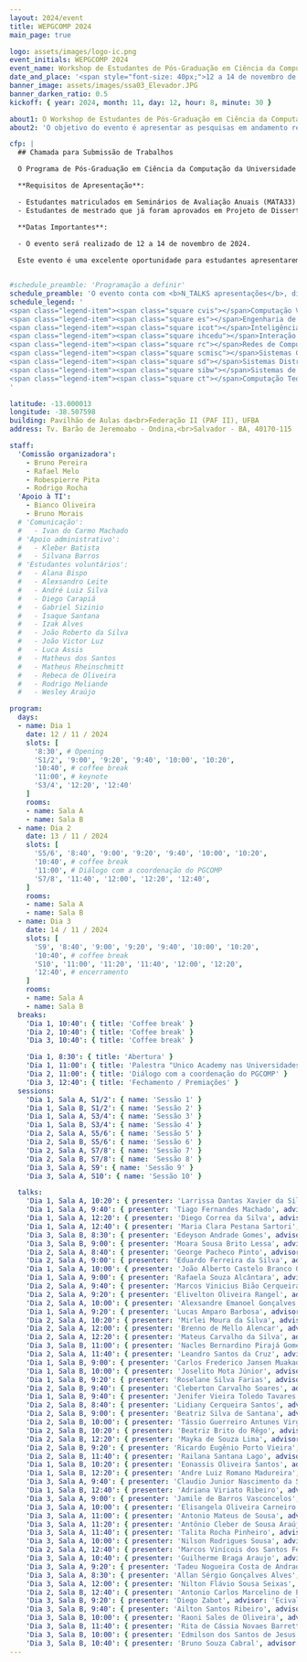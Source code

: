 ```yaml
---
layout: 2024/event
title: WEPGCOMP 2024
main_page: true

logo: assets/images/logo-ic.png
event_initials: WEPGCOMP 2024
event_name: Workshop de Estudantes de Pós-Graduação em Ciência da Computação do PGCOMP-UFBA
date_and_place: '<span style="font-size: 40px;">12 a 14 de novembro de 2024</span><br><span style="font-size: 35px;">Instituto de Computação, UFBA</span>'
banner_image: assets/images/ssa03_Elevador.JPG
banner_darken_ratio: 0.5
kickoff: { year: 2024, month: 11, day: 12, hour: 8, minute: 30 }

about1: O Workshop de Estudantes de Pós-Graduação em Ciência da Computação – WEPGCOMP – é um evento anual organizado pelo Programa de Pós Graduação em Ciência da Computação (PGCOMP) da Universidade Federal da Bahia (UFBA).
about2: 'O objetivo do evento é apresentar as pesquisas em andamento realizadas pelos alunos de doutorado (a partir do segundo ano), bem como propiciar um ambiente de troca de conhecimento e congregação para toda a comunidade.'

cfp: |
  ## Chamada para Submissão de Trabalhos

  O Programa de Pós-Graduação em Ciência da Computação da Universidade Federal da Bahia (PGCOMP-UFBA) convida para submissões de trabalhos para o Workshop de Estudantes de Pós-Graduação em Ciência da Computação.

  **Requisitos de Apresentação**:

  - Estudantes matriculados em Seminários de Avaliação Anuais (MATA33) devem submeter trabalhos para apresentação oral.
  - Estudantes de mestrado que já foram aprovados em Projeto de Dissertação de Mestrado (MATD75) podem submeter para apresentação de pôsteres.

  **Datas Importantes**:

  - O evento será realizado de 12 a 14 de novembro de 2024.
  
  Este evento é uma excelente oportunidade para estudantes apresentarem e discutirem suas pesquisas, além de receberem feedback valioso de colegas e professores. É também uma chance de se envolver com a comunidade acadêmica e contribuir para o avanço do conhecimento na área de Ciência da Computação.


#schedule_preamble: 'Programação a definir'
schedule_preamble: 'O evento conta com <b>N_TALKS apresentações</b>, divididas em <b>N_SESSIONS sessões</b> ao longo de <b>N_DAYS dias</b>.<br>Os <b>slides</b> estarão disponíveis na <a style="font-weight: bold; color: #ff6600;" href="https://zenodo.org/communities/wepgcomp2024/">comunidade do PGCOMP no Zenodo</a>.'
schedule_legend: '
<span class="legend-item"><span class="square cvis"></span>Computação Visual</span>
<span class="legend-item"><span class="square es"></span>Engenharia de Software</span>
<span class="legend-item"><span class="square icot"></span>Inteligência Computacional e</span> <span class="legend-item">Otimização</span>
<span class="legend-item"><span class="square ihcedu"></span>Interação Humano-Computador</span> <span class="legend-item">e Informática e Educação</span>
<span class="legend-item"><span class="square rc"></span>Redes de Computadores</span>
<span class="legend-item"><span class="square scmisc"></span>Sistemas Computacionais</span>
<span class="legend-item"><span class="square sd"></span>Sistemas Distribuídos</span>
<span class="legend-item"><span class="square sibw"></span>Sistemas de Informação,</span> <span class="legend-item">Banco de Dados e Web</span>
<span class="legend-item"><span class="square ct"></span>Computação Teórica</span>
'

latitude: -13.000013
longitude: -38.507598
building: Pavilhão de Aulas da<br>Federação II (PAF II), UFBA
address: Tv. Barão de Jeremoabo - Ondina,<br>Salvador - BA, 40170-115

staff:
  'Comissão organizadora':
    - Bruno Pereira
    - Rafael Melo
    - Robespierre Pita
    - Rodrigo Rocha
  'Apoio à TI':
    - Bianco Oliveira
    - Bruno Morais
  # 'Comunicação':
  #   - Ivan do Carmo Machado
  # 'Apoio administrativo':
  #   - Kleber Batista
  #   - Silvana Barros
  # 'Estudantes voluntários':
  #   - Alana Bispo
  #   - Alexsandro Leite
  #   - André Luiz Silva
  #   - Diego Carapiá
  #   - Gabriel Sizinio
  #   - Isaque Santana
  #   - Izak Alves
  #   - João Roberto da Silva
  #   - João Victor Luz
  #   - Luca Assis
  #   - Matheus dos Santos
  #   - Matheus Rheinschmitt
  #   - Rebeca de Oliveira
  #   - Rodrigo Meliande
  #   - Wesley Araújo

program:
  days:
  - name: Dia 1
    date: 12 / 11 / 2024
    slots: [
      '8:30', # Opening
      'S1/2', '9:00', '9:20', '9:40', '10:00', '10:20',
      '10:40', # coffee break
      '11:00', # keynote
      'S3/4', '12:20', '12:40'
    ]
    rooms:
    - name: Sala A
    - name: Sala B
  - name: Dia 2
    date: 13 / 11 / 2024
    slots: [
      'S5/6', '8:40', '9:00', '9:20', '9:40', '10:00', '10:20',
      '10:40', # coffee break
      '11:00', # Diálogo com a coordenação do PGCOMP
      'S7/8', '11:40', '12:00', '12:20', '12:40',
    ]
    rooms:
    - name: Sala A
    - name: Sala B
  - name: Dia 3
    date: 14 / 11 / 2024
    slots: [
      'S9', '8:40', '9:00', '9:20', '9:40', '10:00', '10:20',
      '10:40', # coffee break
      'S10', '11:00', '11:20', '11:40', '12:00', '12:20',
      '12:40', # encerramento
    ]
    rooms:
    - name: Sala A
    - name: Sala B
  breaks:
    'Dia 1, 10:40': { title: 'Coffee break' }
    'Dia 2, 10:40': { title: 'Coffee break' }
    'Dia 3, 10:40': { title: 'Coffee break' }

    'Dia 1, 8:30': { title: 'Abertura' }
    'Dia 1, 11:00': { title: 'Palestra "Unico Academy nas Universidades: Ecossistema Unico Academy de Formação de Recursos Humanos, Pesquisa, Desenvolvimento e Inovação"' }
    'Dia 2, 11:00': { title: 'Diálogo com a coordenação do PGCOMP' }
    'Dia 3, 12:40': { title: 'Fechamento / Premiações' }
  sessions:
    'Dia 1, Sala A, S1/2': { name: 'Sessão 1' }
    'Dia 1, Sala B, S1/2': { name: 'Sessão 2' }
    'Dia 1, Sala A, S3/4': { name: 'Sessão 3' }
    'Dia 1, Sala B, S3/4': { name: 'Sessão 4' }
    'Dia 2, Sala A, S5/6': { name: 'Sessão 5' }
    'Dia 2, Sala B, S5/6': { name: 'Sessão 6' }
    'Dia 2, Sala A, S7/8': { name: 'Sessão 7' }
    'Dia 2, Sala B, S7/8': { name: 'Sessão 8' }
    'Dia 3, Sala A, S9': { name: 'Sessão 9' }
    'Dia 3, Sala A, S10': { name: 'Sessão 10' }

  talks:
    'Dia 1, Sala A, 10:20': { presenter: 'Larrissa Dantas Xavier da Silva', advisor: 'Daniela Barreiro Claro', topic_abbr: 'sibw', topic: 'CA: Sistemas de Informação, Banco de Dados e Web (SIBW)', }
    'Dia 1, Sala A, 9:40': { presenter: 'Tiago Fernandes Machado', advisor: 'Marcos Ennes Barreto', topic_abbr: 'icot', topic: 'CA: Inteligência Computacional e Otimização (ICOT)', title: 'Análise de classificação multi-label nos desfechos da doença falciforme', }
    'Dia 1, Sala A, 12:20': { presenter: 'Diego Correa da Silva', advisor: 'Frederico Araújo Durão', topic_abbr: 'sibw', topic: 'CA: Sistemas de Informação, Banco de Dados e Web (SIBW)', title: 'Exploiting Calibration as a Multi-Objective Recommender System', }
    'Dia 1, Sala A, 12:40': { presenter: 'Maria Clara Pestana Sartori', advisor: 'Vaninha Vieira dos Santos', topic_abbr: 'sibw', topic: 'CA: Sistemas de Informação, Banco de Dados e Web (SIBW)', title: 'United for humanity: developing a collaborative model based on crowdsourcing to engage volunteers in crisis recovery campaigns', }
    'Dia 3, Sala B, 8:30': { presenter: 'Edeyson Andrade Gomes', advisor: 'Laís do Nascimento Salvador', topic_abbr: 'ihcedu', topic: 'CA: Interação Humano-Computador (IHC) e Informática e Educação (IEDU)', title: 'Uma abordagem baseada em ontologia para auxiliar a aplicação de princípios curriculares orientados a competências em recursos educacionais abertos.', }
    'Dia 3, Sala B, 9:00': { presenter: 'Moara Sousa Brito Lessa', advisor: 'Laís do Nascimento Salvador', topic_abbr: 'ihcedu', topic: 'CA: Interação Humano-Computador (IHC) e Informática e Educação (IEDU)', title: 'Aplicação da aprendizagem baseada em projetos no ensino de ES: uma investigação no contexto da educação baseada em competências', }
    'Dia 2, Sala A, 8:40': { presenter: 'George Pacheco Pinto', advisor: 'Cássio Vinicius Serafim Prazeres', topic_abbr: 'sibw', topic: 'CA: Sistemas de Informação, Banco de Dados e Web (SIBW)', title: 'FoT-PDS: Towards Data Privacy in a Fog of Things', }
    'Dia 2, Sala A, 9:00': { presenter: 'Eduardo Ferreira da Silva', advisor: 'Frederico Araújo Durão', topic_abbr: 'sibw', topic: 'CA: Sistemas de Informação, Banco de Dados e Web (SIBW)', title: 'Review-based Recommender System', }
    'Dia 1, Sala A, 10:00': { presenter: 'João Alberto Castelo Branco Oliveira', advisor: 'Laís do Nascimento Salvador', topic_abbr: 'icot', topic: 'CA: Inteligência Computacional e Otimização (ICOT)', title: 'Enhancing Explainable Recommender Systems through Automated Ontology Population and Data Provenance Assurance', }
    'Dia 1, Sala A, 9:00': { presenter: 'Rafaela Souza Alcântara', advisor: 'Antonio Lopes Apolinario Junior', topic_abbr: 'cvis', topic: 'CA: Computação Visual (CVIS)', title: 'Redução de Artefatos Metálicos em Tomografias Odontológicas Utilizando Processamento Espectral', }
    'Dia 2, Sala A, 9:40': { presenter: 'Marcos Vinicius Bião Cerqueira', advisor: 'Laís do Nascimento Salvador', topic_abbr: 'icot', topic: 'CA: Inteligência Computacional e Otimização (ICOT)', title: 'Sistema de recomendação de recursos educacionais baseados em competência', }
    'Dia 2, Sala A, 9:20': { presenter: 'Elivelton Oliveira Rangel', advisor: 'Maycon Leone Maciel Peixoto', topic_abbr: 'sibw', topic: 'CA: Sistemas de Informação, Banco de Dados e Web (SIBW)', title: 'A Data-Driven Approach to Assess Emergency Response in Urban Areas based on Historical Ambulance Calls', }
    'Dia 2, Sala A, 10:00': { presenter: 'Alexsandre Emanoel Gonçalves', advisor: 'Gustavo Bittencourt Figueiredo', topic_abbr: 'icot', topic: 'CA: Inteligência Computacional e Otimização (ICOT)', title: 'Mecanismos para Offloading de Dados em Redes 5G Heterogêneas', }
    'Dia 1, Sala A, 9:20': { presenter: 'Lucas Amparo Barbosa', advisor: 'Antonio Lopes Apolinario Junior', topic_abbr: 'cvis', topic: 'CA: Computação Visual (CVIS)', }
    'Dia 2, Sala A, 10:20': { presenter: 'Mirlei Moura da Silva', advisor: 'Robespierre Dantas da Rocha Pita', topic_abbr: 'icot', topic: 'CA: Inteligência Computacional e Otimização (ICOT)', title: 'Mixed Data Mining: a study focused on numerical and time series data.', }
    'Dia 2, Sala A, 12:00': { presenter: 'Brenno de Mello Alencar', advisor: 'Ricardo Araújo Rios', topic_abbr: 'icot', topic: 'CA: Inteligência Computacional e Otimização (ICOT)', title: 'Concept Drift on Delayed Partially Labeled Data Streamslmente rotulados', }
    'Dia 2, Sala A, 12:20': { presenter: 'Mateus Carvalho da Silva', advisor: 'Rafael Augusto de Melo', topic_abbr: 'icot', topic: 'CA: Inteligência Computacional e Otimização (ICOT)', title: 'Abordagens de programação inteira mista para consolidação de frete com frota heterogênea terceirizada, frete morto e custos de múltiplas entrega', }
    'Dia 3, Sala B, 11:00': { presenter: 'Nacles Bernardino Pirajá Gomes', advisor: 'Laís do Nascimento Salvador', topic_abbr: 'sibw', topic: 'CA: Sistemas de Informação, Banco de Dados e Web (SIBW)', title: 'Ecosistema para Integração e Segurança de Dados em Ambientes Heterogêneos', }
    'Dia 2, Sala A, 11:40': { presenter: 'Leandro Santos da Cruz', advisor: 'Laís do Nascimento Salvador', topic_abbr: 'ct', title: 'Um Framework para Implementação Eficaz do Ensino Baseado em Competências no Ensino Superior de Computação.', }
    'Dia 1, Sala B, 9:00': { presenter: 'Carlos Frederico Jansen Muakad', advisor: 'Manoel Gomes de Mendonça Neto', topic_abbr: 'es', topic: 'ESS: Engenharia de Software Experimental', title: 'Catalogação de fontes de literatura cinza em engenharia de software', }
    'Dia 1, Sala B, 10:00': { presenter: 'Joselito Mota Júnior', advisor: 'Ivan do Carmo Machado', topic_abbr: 'es', topic: 'ESS: Medição, Mineração e Visualização de Software', title: 'A comprehensive study of issue labeling in GitHub repositories', }
    'Dia 1, Sala B, 9:20': { presenter: 'Roselane Silva Farias', advisor: 'Eduardo Santana de Almeida', topic_abbr: 'es', topic: 'ESS: Engenharia de Software Experimental', title: 'The Neuroscience of Testing: Enhancing Quality Assurance Through Cognitive Insights', }
    'Dia 2, Sala B, 9:40': { presenter: 'Cleberton Carvalho Soares', advisor: 'Rita Suzana Pitangueira Maciel', topic_abbr: 'es', topic: 'ESS: Qualidade de Software', title: 'Maturity level of software systems to comply with the General  Data Protection Law (LGPD)', }
    'Dia 1, Sala B, 9:40': { presenter: 'Jenifer Vieira Toledo Tavares', advisor: 'Rita Suzana Pitangueira Maciel', topic_abbr: 'es', topic: 'ESS: Evolução de Software', title: 'A Guide to Evaluating and Customizing Software Development Processes Using Hybrid Methods Based on Scrum', }
    'Dia 2, Sala B, 8:40': { presenter: 'Lidiany Cerqueira Santos', advisor: 'Manoel Gomes de Mendonça Neto', topic_abbr: 'es', topic: 'ESS: Engenharia de Software Experimental', title: 'Exploring Empathy in Software Engineering Based on the Practitioners’ Perspective', }
    'Dia 2, Sala B, 9:00': { presenter: 'Beatriz Silva de Santana', advisor: 'Manoel Gomes de Mendonça Neto', topic_abbr: 'es', topic: 'ESS: Engenharia de Software Experimental', title: 'Modelo de recomendações para melhoria da segurança psicológica no desenvolvimento de software', }
    'Dia 2, Sala B, 10:00': { presenter: 'Tássio Guerreiro Antunes Virgínio', advisor: 'Ivan do Carmo Machado', topic_abbr: 'es', topic: 'ESS: Qualidade de Software', title: 'Dispersion of Test Smells in mobile projects using the Flutter framework', }
    'Dia 2, Sala B, 10:20': { presenter: 'Beatriz Brito do Rêgo', advisor: 'Christina Von Flach Garcia Chavez', topic_abbr: 'es', topic: 'ESS: Educação em Engenharia de Software.', title: 'Formação de Profissionais de Computação para Ciência Aberta', }
    'Dia 2, Sala B, 12:20': { presenter: 'Mayka de Souza Lima', advisor: 'Rita Suzana Pitangueira Maciel', topic_abbr: 'es', topic: 'ESS: Educação em Engenharia de Software.', title: 'A Conceptual Framework for the Design of Virtual Learning Environments', }
    'Dia 2, Sala B, 9:20': { presenter: 'Ricardo Eugênio Porto Vieira', advisor: 'Manoel Gomes de Mendonça Neto', topic_abbr: 'es', topic: 'ESS: Engenharia de Software Experimental', title: 'Perceived Diversity in Software Engineering:  An Update and Extended Systematic Literature Review', }
    'Dia 2, Sala B, 11:40': { presenter: 'Railana Santana Lago', advisor: 'Ivan do Carmo Machado', topic_abbr: 'es', topic: 'ESS: Qualidade de Software', title: 'Towards Automated Refactoring of Smelly Test Code', }
    'Dia 1, Sala B, 10:20': { presenter: 'Eonassis Oliveira Santos', advisor: 'Gustavo Bittencourt Figueiredo', topic_abbr: 'rc', topic: 'SC: Redes de Computadores (RC)', title: 'Cascading-Failure Disaster Recovery based on Time Varying Graph in EONs', }
    'Dia 1, Sala B, 12:20': { presenter: 'Andre Luiz Romano Madureira', advisor: 'Leobino Nascimento Sampaio', topic_abbr: 'rc', topic: 'SC: Redes de Computadores (RC)', title: 'Otimizando Comunicações NDN  em redes MANET', }
    'Dia 3, Sala A, 9:40': { presenter: 'Claudio Junior Nascimento da Silva', advisor: 'Cássio Vinicius Serafim Prazeres', topic_abbr: 'rc', topic: 'SC: Sistemas Distribuídos (SD)', title: 'TinyFED - Integrating Federated Learning into resource-constrained devices', }
    'Dia 1, Sala B, 12:40': { presenter: 'Adriana Viriato Ribeiro', advisor: 'Leobino Nascimento Sampaio', topic_abbr: 'rc', topic: 'SC: Redes de Computadores (RC)', title: 'Serviços de Saúde Avançados: Conectividade e Segurança em Sistemas de Vida Assistida', }
    'Dia 3, Sala A, 9:00': { presenter: 'Jamile de Barros Vasconcelos', advisor: 'George Marconi de Araújo Lima', topic_abbr: 'scmisc', topic: 'SC: Sistemas Embarcados e de Tempo Real (SETR)', title: 'Avaliação segura de amostras em análise temporal baseada em medições para projetos de sistemas de tempo real', }
    'Dia 3, Sala A, 10:00': { presenter: 'Elisangela Oliveira Carneiro', advisor: 'Cássio Vinicius Serafim Prazeres', topic_abbr: 'sd', topic: 'SC: Sistemas Distribuídos (SD)', title: 'Sistemas de Reputação baseados em Blockchain para ambientes IoT', }
    'Dia 3, Sala A, 11:00': { presenter: 'Antonio Mateus de Sousa', advisor: 'Leobino Nascimento Sampaio', topic_abbr: 'rc', topic: 'SC: Redes de Computadores (RC)', title: 'ToID: Reputação Baseada em Identificadores Descentralizados Para Aplicações Distribuídas', }
    'Dia 3, Sala A, 11:20': { presenter: 'Antônio Cleber de Sousa Araújo', advisor: 'Leobino Nascimento Sampaio', topic_abbr: 'rc', topic: 'SC: Redes de Computadores (RC)', title: 'Arquitetura Adaptável na Camada de Enlace', }
    'Dia 3, Sala A, 11:40': { presenter: 'Talita Rocha Pinheiro', advisor: 'Leobino Nascimento Sampaio', topic_abbr: 'rc', topic: 'SC: Redes de Computadores (RC)', }
    'Dia 3, Sala A, 10:00': { presenter: 'Nilson Rodrigues Sousa', advisor: 'Cássio Vinicius Serafim Prazeres', topic_abbr: 'sd', topic: 'SC: Sistemas Distribuídos (SD)', title: 'Integrated Architecture for IoT Device Management in Smart Cities', }
    'Dia 2, Sala A, 12:40': { presenter: 'Marcos Vinícois dos Santos Ferreira', advisor: 'Ricardo Araújo Rios', topic_abbr: 'icot', topic: 'CA: Inteligência Computacional e Otimização (ICOT)', title: 'Fuzzifying Chaos in Dynamical Systems', }
    'Dia 3, Sala A, 10:40': { presenter: 'Guilherme Braga Araujo', advisor: 'Leobino Nascimento Sampaio', topic_abbr: 'rc', topic: 'SC: Redes de Computadores (RC)', title: 'Escalabilidade e Segurança para Serviços e Aplicações em Computação de Borda Veicular Através de Redes de Dados Nomeados', }
    'Dia 3, Sala A, 9:20': { presenter: 'Tadeu Nogueira Costa de Andrade', advisor: 'George Marconi de Araújo Lima', topic_abbr: 'scmisc', topic: 'SC: Sistemas Embarcados e de Tempo Real (SETR)', title: 'Métodos estatísticos e de inteligência computacional para análise temporal em sistemas de tempo real', }
    'Dia 3, Sala A, 8:30': { presenter: 'Allan Sérgio Gonçalves Alves', advisor: 'George Marconi de Araújo Lima', topic_abbr: 'scmisc', topic: 'SC: Sistemas Embarcados e de Tempo Real (SETR)', }
    'Dia 3, Sala A, 12:00': { presenter: 'Nilton Flávio Sousa Seixas', advisor: 'Gustavo Bittencourt Figueiredo', topic_abbr: 'rc', topic: 'SC: Redes de Computadores (RC)', title: 'Data-driven Decision Making Frameworks for Resource Utilization in 6G O-RAN', }
    'Dia 2, Sala B, 12:40': { presenter: 'Antonio Carlos Marcelino de Paula', advisor: 'Manoel Gomes de Mendonca Neto', topic_abbr: 'es', topic: 'ESS: Engenharia de Software Experimental', title: 'Burnout in Software Projects: An Analysis of Stack Exchange Discussions', }
    'Dia 3, Sala B, 9:20': { presenter: 'Diego Zabot', advisor: 'Ecivaldo de Souza Matos', topic_abbr: 'ihcedu', topic: 'CA: Interação Humano-Computador (IHC) e Informática e Educação (IEDU)', title: 'Stimulating the development of Computational Reasoning by game design strategies', }
    'Dia 3, Sala B, 9:40': { presenter: 'Ailton Santos Ribeiro', advisor: 'Vaninha Vieira dos Santos', topic_abbr: 'ihcedu', topic: 'CA: Interação Humano-Computador (IHC) e Informática e Educação (IEDU)', title: 'Rumo a Avatares Inclusivos: Um Estudo sobre a Autorrepresentação em Ambientes Virtuais', }
    'Dia 3, Sala B, 10:00': { presenter: 'Raoni Sales de Oliveira', advisor: 'Rita Suzana Pitangueira Maciel', topic_abbr: 'es', topic: 'ESS: Qualidade de Software', title: 'Otimização de Model Driven Developent utilizando Machine Learning', }
    'Dia 3, Sala B, 11:40': { presenter: 'Rita de Cássia Novaes Barretto', advisor: 'George Marconi de Araújo Lima', topic_abbr: 'sd', topic: 'SC: Sistemas Distribuídos (SD)', title: 'Além da IDE: expandindo a infraestrutura de dados espaciais por meio de blockchain', }
    'Dia 3, Sala B, 10:00': { presenter: 'Edmilson dos Santos de Jesus', advisor: 'Gecynalda Soares da Silva Gomes', topic_abbr: 'icot', topic: 'CA: Inteligência Computacional e Otimização (ICOT)', title: 'modelo baseado em agentes para previsão da demanda de água em regiões metropolitanas', }
    'Dia 3, Sala B, 10:40': { presenter: 'Bruno Souza Cabral', advisor: 'Daniela Barreiro Claro', topic_abbr: 'icot', topic: 'CA: Inteligência Computacional e Otimização (ICOT)', title: 'ANALYSIS OF GENERATIVE AND SEQUENCE LABELING METHODS FOR PORTUGUESE OPEN INFORMATION  EXTRACTION', }
---
```

